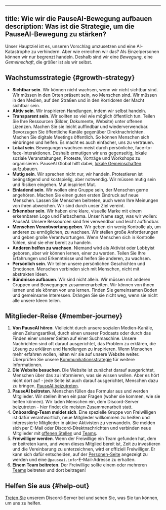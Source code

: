 

---
title: Wie wir die PauseAI-Bewegung aufbauen
description: Was ist die Strategie, um die PauseAI-Bewegung zu stärken?
---

Unser Hauptziel ist es, unseren Vorschlag umzusetzen und eine AI-Katastrophe zu verhindern.
Aber wie erreichen wir das?
Als Einzelpersonen können wir nur begrenzt handeln.
Deshalb sind wir eine _Bewegung_, eine _Gemeinschaft_, die größer ist als wir selbst.

## Wachstumsstrategie {#growth-strategy}

- **Sichtbar sein**. Wir können nicht wachsen, wenn wir nicht sichtbar sind. Wir müssen in den Orten präsent sein, wo Menschen sind. Wir müssen in den Medien, auf den Straßen und in den Korridoren der Macht sichtbar sein.
- **Aktiv sein**. Wir inspirieren Handlungen, indem wir selbst handeln.
- **Transparent sein**. Wir sollten so viel wie möglich öffentlich tun. Teilen Sie Ihre Ressourcen (Bilder, Dokumente, Website) unter offenen Lizenzen. Machen Sie sie leicht auffindbar und wiederverwendbar. Bevorzugen Sie öffentliche Kanäle gegenüber Direktnachrichten. Machen Sie digitale Meetings öffentlich. So können Menschen sich einbringen und helfen. Es macht es auch einfacher, uns zu vertrauen.
- **Lokal sein**. Bewegungen wachsen meist durch persönliche, face-to-face-Interaktionen. Deshalb ermutigen wir uns gegenseitig, lokale soziale Veranstaltungen, Proteste, Vorträge und Workshops zu organisieren. PauseAI Global hilft dabei, [lokale Gemeinschaften](/communities) aufzubauen.
- **Mutig sein**. Wir sprechen nicht nur, wir handeln. Protestieren ist beängstigend und kostspielig, aber notwendig. Wir müssen mutig sein und Risiken eingehen. Mut inspiriert Mut.
- **Einladend sein**. Wir wollen eine Gruppe sein, der Menschen gerne angehören. Machen Sie einen guten ersten Eindruck auf neue Menschen. Lassen Sie Menschen beitreten, auch wenn Ihre Meinungen von ihren abweichen. Wir sind durch unser Ziel vereint.
- **Erkennbar sein**. Wir haben eine klare, visuelle Marke mit einem erkennbaren Logo und Farbschema. Unser Name sagt, was wir wollen: PauseAI. Unsere Ressourcen sind frei verwendbar und leicht auffindbar.
- **Menschen Verantwortung geben**. Wir geben ein wenig Kontrolle ab, um anderen zu ermöglichen, zu wachsen. Wir stellen große Anforderungen und geben große Verantwortungen. Wenn Menschen sich in Kontrolle fühlen, sind sie eher bereit zu handeln.
- **Anderen helfen zu wachsen**. Niemand wird als Aktivist oder Lobbyist geboren, aber wir können lernen, einer zu werden. Teilen Sie Ihre Erfahrungen und Erkenntnisse und helfen Sie anderen, zu wachsen.
- **Persönlich sein**. Wir teilen unsere persönlichen Geschichten und Emotionen. Menschen verbinden sich mit Menschen, nicht mit abstrakten Ideen.
- **Bündnisse aufbauen**. Wir sind nicht allein. Wir müssen mit anderen Gruppen und Bewegungen zusammenarbeiten. Wir können von ihnen lernen und sie können von uns lernen. Finden Sie gemeinsamen Boden und gemeinsame Interessen. Drängen Sie sie nicht weg, wenn sie nicht alle unsere Ideen teilen.

## Mitglieder-Reise {#member-journey}

1. **Von PauseAI hören**. Vielleicht durch unsere sozialen Medien-Kanäle, einen Zeitungsartikel, durch einen unserer Podcasts oder durch das Finden einer unserer Seiten auf einer Suchmaschine. Unsere Nachrichten sind oft darauf ausgerichtet, das Problem zu erklären, die Lösung zu erklären und Handlungen zu inspirieren. Wenn Menschen mehr erfahren wollen, leiten wir sie auf unsere Website weiter. Überprüfen Sie unsere [Kommunikationsstrategie](/communication-strategy) für weitere Informationen.
1. **Die Website besuchen**. Die Website ist zunächst darauf ausgerichtet, Menschen über das zu informieren, was sie wissen wollen. Aber es hört nicht dort auf - jede Seite ist auch darauf ausgerichtet, Menschen dazu zu bringen, [PauseAI beizutreten](/join).
1. **PauseAI beitreten**. Menschen füllen das Formular aus und werden Mitglieder. Wir stellen ihnen ein paar Fragen (woher sie kommen, wie sie helfen können). Wir laden Menschen ein, dem Discord-Server beizutreten - hier findet die meisten Zusammenarbeit statt.
1. **Onboarding-Team meldet sich**. Eine spezielle Gruppe von Freiwilligen ist dafür verantwortlich, neue Mitglieder willkommen zu heißen und interessierte Mitglieder in aktive Aktivisten zu verwandeln. Sie melden sich per E-Mail oder Discord-Direktnachrichten und verbinden neue Mitglieder mit [offenen Stellen](/vacancies) und [Teams](/teams).
1. **Freiwilliger werden**. Wenn der Freiwillige ein Team gefunden hat, dem er beitreten kann, und wenn dieses Mitglied bereit ist, Zeit zu investieren und die Vereinbarung zu unterzeichnen, wird er offiziell Freiwilliger. Er kann sich dafür entscheiden, auf der [Personen-Seite](/people) angezeigt zu werden und eine `@pauseai.info`-E-Mail-Adresse zu erhalten.
1. **Einem Team beitreten**. Der Freiwillige sollte einem oder mehreren [Teams](/teams) beitreten und dort beitragen!

## Helfen Sie aus {#help-out}

[Treten Sie](/join) unserem Discord-Server bei und sehen Sie, was Sie tun können, um uns zu helfen.